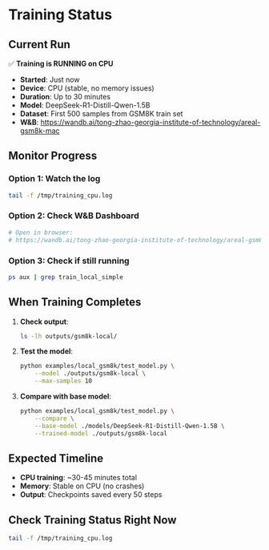 # Training Status

## Current Run

✅ **Training is RUNNING on CPU**

- **Started**: Just now  
- **Device**: CPU (stable, no memory issues)  
- **Duration**: Up to 30 minutes
- **Model**: DeepSeek-R1-Distill-Qwen-1.5B
- **Dataset**: First 500 samples from GSM8K train set
- **W&B**: https://wandb.ai/tong-zhao-georgia-institute-of-technology/areal-gsm8k-mac

## Monitor Progress

### Option 1: Watch the log
```bash
tail -f /tmp/training_cpu.log
```

### Option 2: Check W&B Dashboard
```bash
# Open in browser:
# https://wandb.ai/tong-zhao-georgia-institute-of-technology/areal-gsm8k-mac
```

### Option 3: Check if still running
```bash
ps aux | grep train_local_simple
```

## When Training Completes

1. **Check output**:
   ```bash
   ls -lh outputs/gsm8k-local/
   ```

2. **Test the model**:
   ```bash
   python examples/local_gsm8k/test_model.py \
       --model ./outputs/gsm8k-local \
       --max-samples 10
   ```

3. **Compare with base model**:
   ```bash
   python examples/local_gsm8k/test_model.py \
       --compare \
       --base-model ./models/DeepSeek-R1-Distill-Qwen-1.5B \
       --trained-model ./outputs/gsm8k-local
   ```

## Expected Timeline

- **CPU training**: ~30-45 minutes total
- **Memory**: Stable on CPU (no crashes)
- **Output**: Checkpoints saved every 50 steps

## Check Training Status Right Now

```bash
tail -f /tmp/training_cpu.log
```

